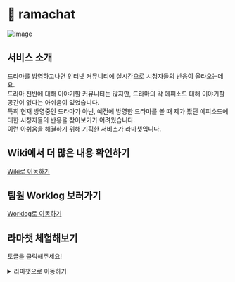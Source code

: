 # 🦙 ramachat

![image](https://cdn.discordapp.com/attachments/920134665430519940/923412105766518784/ramachat-main.png)

## 서비스 소개
드라마를 방영하고나면 인터넷 커뮤니티에 실시간으로 시청자들의 반응이 올라오는데요.  
드라마 전반에 대해 이야기할 커뮤니티는 많지만, 드라마의 각 에피소드 대해 이야기할 공간이 없다는 아쉬움이 있었습니다.  
특히 현재 방영중인 드라마가 아닌, 예전에 방영한 드라마를 볼 때 제가 봤던 에피소드에 대한 시청자들의 반응을 찾아보기가 어려웠습니다.  
이런 아쉬움을 해결하기 위해 기획한 서비스가 라마챗입니다.

## Wiki에서 더 많은 내용 확인하기
[Wiki로 이동하기](https://github.com/codestates/ramachat/wiki)

## 팀원 Worklog 보러가기
[Worklog로 이동하기](https://github.com/codestates/ramachat/wiki/%E2%9C%8F%EF%B8%8F-Worklog)

## 라마챗 체험해보기
토글을 클릭해주세요!
<details>
<summary>라마챗으로 이동하기</summary>
<div markdown="1">
  <a href="http://ramachat-client-bucket-1.s3-website.us-east-2.amazonaws.com/" target="_blank">라마챗으로 이동하기</a>
</div>
</details>
